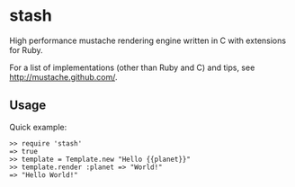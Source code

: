stash
=========

High performance mustache rendering engine written in C with extensions for Ruby.

For a list of implementations (other than Ruby and C) and tips, see
<http://mustache.github.com/>.

Usage
-----

Quick example:

    >> require 'stash'
    => true
    >> template = Template.new "Hello {{planet}}"
    >> template.render :planet => "World!"
    => "Hello World!"
